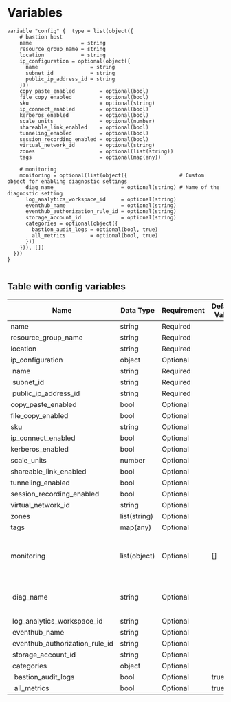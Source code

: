 # Variables

```
variable "config" {  type = list(object({
    # bastion host
    name                = string
    resource_group_name = string
    location            = string
    ip_configuration = optional(object({
      name                 = string
      subnet_id            = string
      public_ip_address_id = string
    }))
    copy_paste_enabled        = optional(bool)
    file_copy_enabled         = optional(bool)
    sku                       = optional(string)
    ip_connect_enabled        = optional(bool)
    kerberos_enabled          = optional(bool)
    scale_units               = optional(number)
    shareable_link_enabled    = optional(bool)
    tunneling_enabled         = optional(bool)
    session_recording_enabled = optional(bool)
    virtual_network_id        = optional(string)
    zones                     = optional(list(string))
    tags                      = optional(map(any))

    # monitoring
    monitoring = optional(list(object({                 # Custom object for enabling diagnostic settings
      diag_name                      = optional(string) # Name of the diagnostic setting
      log_analytics_workspace_id     = optional(string)
      eventhub_name                  = optional(string)
      eventhub_authorization_rule_id = optional(string)
      storage_account_id             = optional(string)
      categories = optional(object({
        bastion_audit_logs = optional(bool, true)
        all_metrics        = optional(bool, true)
      }))
    })), [])
  }))
}


```


## Table with config variables

| Name | Data Type | Requirement | Default Value | Comment |
| ------- | --------- | ----------- | ------------- | ------- |
|name | string | Required |  |  |
|resource_group_name | string | Required |  |  |
|location | string | Required |  |  |
|ip_configuration | object | Optional |  |  |
|&nbsp;name | string | Required |  |  |
|&nbsp;subnet_id | string | Required |  |  |
|&nbsp;public_ip_address_id | string | Required |  |  |
|copy_paste_enabled | bool | Optional |  |  |
|file_copy_enabled | bool | Optional |  |  |
|sku | string | Optional |  |  |
|ip_connect_enabled | bool | Optional |  |  |
|kerberos_enabled | bool | Optional |  |  |
|scale_units | number | Optional |  |  |
|shareable_link_enabled | bool | Optional |  |  |
|tunneling_enabled | bool | Optional |  |  |
|session_recording_enabled | bool | Optional |  |  |
|virtual_network_id | string | Optional |  |  |
|zones | list(string) | Optional |  |  |
|tags | map(any) | Optional |  |  |
|monitoring | list(object) | Optional | [] |  Custom object for enabling diagnostic settings |
|&nbsp;diag_name | string | Optional |  |  Name of the diagnostic setting |
|&nbsp;log_analytics_workspace_id | string | Optional |  |  |
|&nbsp;eventhub_name | string | Optional |  |  |
|&nbsp;eventhub_authorization_rule_id | string | Optional |  |  |
|&nbsp;storage_account_id | string | Optional |  |  |
|&nbsp;categories | object | Optional |  |  |
|&nbsp;&nbsp;bastion_audit_logs | bool | Optional |  true |  |
|&nbsp;&nbsp;all_metrics | bool | Optional |  true |  |


